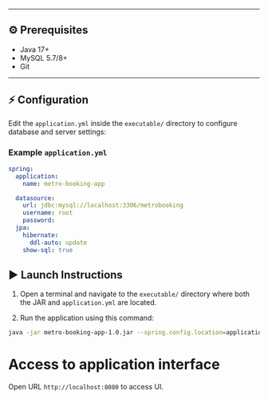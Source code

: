 
---

## ⚙️ Prerequisites

- Java 17+
- MySQL 5.7/8+
- Git

---

## ⚡️ Configuration

Edit the `application.yml` inside the `executable/` directory to configure database and server settings:

### Example `application.yml`
```yaml
spring:
  application:
    name: metro-booking-app

  datasource:
    url: jdbc:mysql://localhost:3306/metrobooking
    username: root
    password:
  jpa:
    hibernate:
      ddl-auto: update
    show-sql: true
```

## ▶️ Launch Instructions

1. Open a terminal and navigate to the `executable/` directory where both the JAR and `application.yml` are located.

2. Run the application using this command:

```bash
java -jar metro-booking-app-1.0.jar --spring.config.location=application.yml
```
# Access to application interface
Open URL `http://localhost:8080` to access UI.